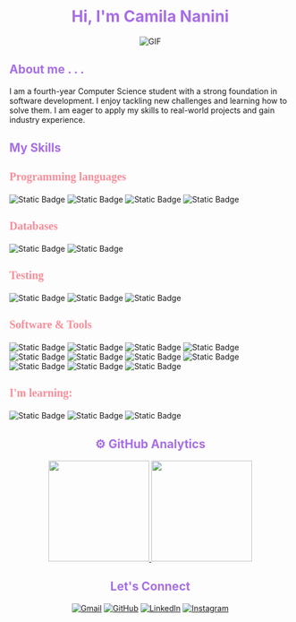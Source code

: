 <h1 align="center" style="color: #A76EE6;">Hi, I'm Camila Nanini</h1>
<p align="center">
<!--     <img align="center" alt="GIF" src="https://i.pinimg.com/originals/e4/26/70/e426702edf874b181aced1e2fa5c6cde.gif" /> -->
	<img align="center" alt="GIF" src="https://media.licdn.com/dms/image/v2/D4E22AQECwEn2u5w33g/feedshare-shrink_800/B4EZTw5qefHUAk-/0/1739208438309?e=1742428800&v=beta&t=p1OkMyA7QvSJ74tU5i9AtdF5We-_Gc-zXKc5VSHW5sw" />
</p>

<h2 style="color: #A76EE6;">About me . . .</h2>
I am a fourth-year Computer Science student with a strong foundation in software development. 
I enjoy tackling new challenges and learning how to solve them. I am eager to apply my skills to real-world projects 
and gain industry experience.

<h2 style="color: #A76EE6;">My Skills</h2>

<h3 style="color: #fa8e9a; font-family: Tahoma; font-size: 20px;">Programming languages</h3>

![Static Badge](https://img.shields.io/badge/C-%23393bc2?style=flat&logo=c)
![Static Badge](https://img.shields.io/badge/Python-%23bce9ff?style=flat&logo=python)
![Static Badge](https://img.shields.io/badge/Java%20Script-%23ffaa00?style=flat&logo=javascript)
![Static Badge](https://img.shields.io/badge/Java-%23F52D26?style=flat)

<h3 style="color: #fa8e9a; font-family: Tahoma; font-size: 20px;">Databases</h3>

![Static Badge](https://img.shields.io/badge/MySql-%2393d1ff?style=flat&logo=mysql)
![Static Badge](https://img.shields.io/badge/MongoDB-%2369cb6a?style=flat&logo=mongodb)

<h3 style="color: #fa8e9a; font-family: Tahoma; font-size: 20px;">Testing</h3>

![Static Badge](https://img.shields.io/badge/SpiraPlan-%23cbc900?style=flat)
![Static Badge](https://img.shields.io/badge/Rapise-%23ad68cb?style=flat)
![Static Badge](https://img.shields.io/badge/Selenium-%23befab1?style=flat&logo=selenium)

<h3 style="color: #fa8e9a; font-family: Tahoma; font-size: 20px;">Software & Tools</h3>

![Static Badge](https://img.shields.io/badge/Canva-%2300C4CC.svg?style=flat&logo=Canva&logoColor=white)
![Static Badge](https://img.shields.io/badge/Git%20-%23F05033.svg?logo=git&logoColor=white)
![Static Badge](https://img.shields.io/badge/Linux-FCC624?style=flat&logo=linux&logoColor=black)
![Static Badge](https://img.shields.io/badge/Visual%20Studio%20Code-0078d7.svg?logo=visual-studio-code&logoColor=white)
![Static Badge](https://img.shields.io/badge/Jira-%2388b1ed?style=flat&logo=jira)
![Static Badge](https://img.shields.io/badge/Google%20Workspace-%232e154e?logo=google)
![Static Badge](https://img.shields.io/badge/LibreOffice-%2318A303?logo=libreoffice)
![Static Badge](https://img.shields.io/badge/Microsoft%20Office-%230bd1a4)
![Static Badge](https://img.shields.io/badge/PowerBI-%23ece91a?style=flat)
![Static Badge](https://img.shields.io/badge/Notion-%2300011a?logo=notion)
![Static Badge](https://img.shields.io/badge/Wordpress-%2321759B?logo=wordpress)


<h3 style="color: #fa8e9a; font-family: Tahoma; font-size: 20px;">I'm learning:</h3>

![Static Badge](https://img.shields.io/badge/NodeJs-%231e3319?logo=Node.js)
![Static Badge](https://img.shields.io/badge/React-%23458ea3?style=flat&logo=react)
![Static Badge](https://img.shields.io/badge/Dotnet-%23512BD4?logo=dotnet)

<h2 align="center" style="color: #A76EE6;">⚙️ GitHub Analytics</h2>
<p align="center">
<a href="https://github.com/CamilaNanini">
  <img height="180em" src="https://github-readme-stats-eight-theta.vercel.app/api?username=CamilaNanini&show_icons=true&theme=algolia&include_all_commits=true&count_private=true"/>
  <img height="180em" src="https://github-readme-stats-eight-theta.vercel.app/api/top-langs/?username=CamilaNanini&layout=compact&langs_count=8&theme=algolia"/>
</a>
</p>

<h2 align="center" style="color: #A76EE6;">Let's Connect</h2>
<p align="center">
  <!-- Proximamente <a href="https://candida-noronha.web.app/"><img src="" alt="Website"/></a> -->
	<a href="camila.nanini@mi.unc.edu.ar"><img src="https://img.icons8.com/bubbles/50/000000/gmail.png" alt="Gmail"/></a>
	<a href="https://github.com/CamilaNanini/"><img src="https://img.icons8.com/bubbles/50/000000/github.png" alt="GitHub"/></a>
	<a href="https://www.linkedin.com/in/camila-nanini-b030b9316/"><img src="https://img.icons8.com/bubbles/50/000000/linkedin.png" alt="LinkedIn"/></a>
	<a href="https://www.instagram.com/cami_nanini2307"><img src="https://img.icons8.com/bubbles/50/000000/instagram.png" alt="Instagram"/></a>
	
</p>

